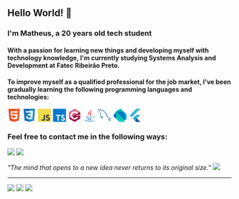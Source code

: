 ## Hello World! 👋
### I'm Matheus, a 20 years old tech student 
#### With a passion for learning new things and developing myself with technology knowledge, I'm currently studying Systems Analysis and Development at Fatec Ribeirão Preto. 
#### To improve myself as a qualified professional for the job market, I've been gradually learning the following programming languages and technologies:

<p>
  <img align="center" alt="HTML" height="30" src="https://github.com/devicons/devicon/blob/master/icons/html5/html5-original.svg">
  <img align="center" alt="CSS" height="30" src="https://github.com/devicons/devicon/blob/master/icons/css3/css3-original.svg">
  <img align="center" alt="JS" height="30" src="https://github.com/devicons/devicon/blob/master/icons/javascript/javascript-original.svg">
  <img align="center" alt="TS" height="30" src="https://github.com/devicons/devicon/blob/master/icons/typescript/typescript-original.svg">
  <img align="center" alt="CPP" height="30" src="https://github.com/devicons/devicon/blob/master/icons/cplusplus/cplusplus-original.svg">
  <img align="center" alt="Java" height="30" src="https://github.com/devicons/devicon/blob/master/icons/java/java-original.svg">
  <img align="center" alt="MySQL" height="30" src="https://github.com/devicons/devicon/blob/master/icons/mysql/mysql-original.svg">
  <img align="center" alt="Dart" height="30" src="https://github.com/devicons/devicon/blob/master/icons/dart/dart-original.svg">
  <img align="center" alt="Flutter" height="30" src="https://github.com/devicons/devicon/blob/master/icons/flutter/flutter-original.svg">
</p>

### Feel free to contact me in the following ways:
<a href="https://www.linkedin.com/in/matheusgobetti/"><img src="https://img.shields.io/badge/LinkedIn-0077B5?style=for-the-badge&logo=linkedin&logoColor=white" /></a>
<a href="mailto:matheusgobetti12@gmail.com"><img src="https://img.shields.io/badge/Gmail-D14836?style=for-the-badge&logo=gmail&logoColor=white" /></a>
<p>
  <em>"The mind that opens to a new idea never returns to its original size.”</em>
  <img height="20" src="https://github.githubassets.com/images/icons/emoji/unicode/1f4ad.png?v8"/>
</p>

-----------------
<p>
<img height="164" src="https://github-readme-stats.vercel.app/api/wakatime?username=Gobetti&theme=radical&layout=compact&custom_title=Time spent coding in the last 7 days:" />
<img height="160" src="https://github-readme-stats-anuraghazra1.vercel.app/api/top-langs/?username=MatheusGobetti&layout=compact&theme=radical&langs_count=8" />
<img height="160" src="https://github-readme-stats.vercel.app/api?username=matheusgobetti&theme=radical&show_icons=true"/>

</p>




<!-- Repository cards:
<p>
  <img height="150" src="https://github-readme-stats.vercel.app/api/pin/?username=matheusgobetti&repo=MatheusGobetti"/>
</p>
-->

<!--
**MatheusGobetti/MatheusGobetti** is a ✨ _special_ ✨ repository because its `README.md` (this file) appears on your GitHub profile.

Here are some ideas to get you started:

- 🔭 I’m currently working on ...
- 🌱 I’m currently learning ...
- 👯 I’m looking to collaborate on ...
- 🤔 I’m looking for help with ...
- 💬 Ask me about ...
- 📫 How to reach me: ...
- 😄 Pronouns: ...
- ⚡ Fun fact: ...
-->
